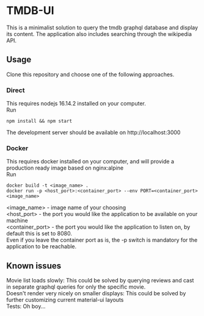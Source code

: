 # TMDB-UI  
This is a minimalist solution to query the tmdb graphql database and display its content. The application also includes searching through the wikipedia API.

## Usage
Clone this repository and choose one of the following approaches.
### Direct
This requires nodejs 16.14.2 installed on your computer.  
Run
```
npm install && npm start
```

The development server should be available on http://localhost:3000  
### Docker
This requires docker installed on your computer, and will provide a production ready image based on nginx:alpine  
Run
```
docker build -t <image_name> .
docker run -p <host_port>:<container_port> --env PORT=<container_port> <image_name>
```
<image_name> - image name of your choosing  
<host_port> - the port you would like the application to be available on your machine  
<container_port> - the port you would like the application to listen on, by default this is set to 8080.  
Even if you leave the container port as is, the -p switch is mandatory for the application to be reachable.

## Known issues
Movie list loads slowly: This could be solved by querying reviews and cast in separate graphql queries for only the specific movie.  
Doesn't render very nicely on smaller displays: This could be solved by further customizing current material-ui layouts  
Tests: Oh boy...

